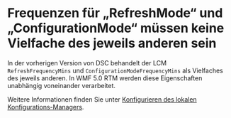 # Frequenzen für „RefreshMode“ und „ConfigurationMode“ müssen keine Vielfache des jeweils anderen sein

In der vorherigen Version von DSC behandelt der LCM `RefreshFrequencyMins` und `ConfigurationModeFrequencyMins` als Vielfaches des jeweils anderen. In WMF 5.0 RTM werden diese Eigenschaften unabhängig voneinander verarbeitet. 

Weitere Informationen finden Sie unter [Konfigurieren des lokalen Konfigurations-Managers](https://msdn.microsoft.com/powershell/dsc/metaconfig).

<!--HONumber=Jul16_HO1-->


